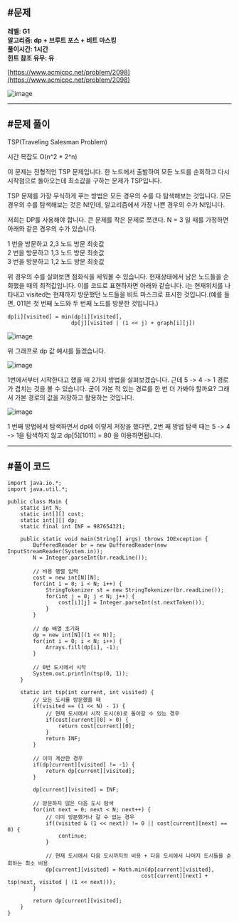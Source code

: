 ## **#문제**         

**레벨: G1  
알고리즘: dp + 브루트 포스 + 비트 마스킹**  
**풀이시간: 1시간  
힌트 참조 유무: 유**

[https://www.acmicpc.net/problem/2098](https://www.acmicpc.net/problem/2098)

![image](https://github.com/user-attachments/assets/4c569500-5bd3-4165-bd99-b27135c28b2a)

---

## **#문제 풀이**        

TSP(Traveling Salesman Problem)

시간 복잡도 O(n^2 \* 2^n)

이 문제는 전형적인 TSP 문제입니다. 한 노드에서 출발하여 모든 노드를 순회하고 다시 시작점으로 돌아오는데 최소값을 구하는 문제가 TSP입니다.   
  
TSP 문제를 가장 무식하게 푸는 방법은 모든 경우의 수를 다 탐색해보는 것입니다. 모든 경우의 수를 탐색해보는 것은 N!인데, 알고리즘에서 가장 나쁜 경우의 수가 N!입니다.   
  
저희는 DP를 사용해야 합니다. 큰 문제를 작은 문제로 쪼갠다. N = 3 일 때를 가정하면 아래와 같은 경우의 수가 있습니다.

1 번을 방문하고 2,3 노드 방문 최솟값  
2 번을 방문하고 1,3 노드 방문 최솟값  
3 번을 방문하고 1,2 노드 방문 최솟값  
  
위 경우의 수를 살펴보면 점화식을 세워볼 수 있습니다. 현재상태에서 남은 노드들을 순회했을 때의 최적값입니다. 이를 코드로 표현하자면 아래와 같습니다. i는 현재위치를 나타내고 visited는 현재까지 방문했던 노드들을 비트 마스크로 표시한 것입니다.(예를 들면, 011은 첫 번째 노드와 두 번째 노드를 방문한 것입니다.)

```
dp[i][visited] = min(dp[i][visited], 
					dp[j][visited | (1 << j) + graph[i][j])
```

![image](https://github.com/user-attachments/assets/69459a10-173c-4085-b30b-88202c393130)

위 그래프로 dp 값 예시를 들겠습니다. 

![image](https://github.com/user-attachments/assets/8675e571-013f-4be5-96a5-82a11c0e78c1)

1번에서부터 시작한다고 했을 때 2가지 방법을 살펴보겠습니다. 근데 5 -> 4 -> 1 경로가 겹치는 것을 볼 수 있습니다. 굳이 가본 적 있는 경로를 한 번 더 가봐야 할까요? 그래서 가본 경로의 값을 저장하고 활용하는 것입니다.

![image](https://github.com/user-attachments/assets/b2a4048c-1027-4e5d-9aba-27b79ebf4ebc)

1 번째 방법에서 탐색하면서 dp에 이렇게 저장을 했다면, 2번 째 방법 탐색 때는 5 -> 4 -> 1을 탐색하지 않고 dp\[5\]\[1011\] = 80 을 이용하면됩니다.

---

## **#풀이 코드**      

```
import java.io.*;
import java.util.*;

public class Main {
    static int N;
    static int[][] cost;
    static int[][] dp;
    static final int INF = 987654321;
    
    public static void main(String[] args) throws IOException {
        BufferedReader br = new BufferedReader(new InputStreamReader(System.in));
        N = Integer.parseInt(br.readLine());
        
        // 비용 행렬 입력
        cost = new int[N][N];
        for(int i = 0; i < N; i++) {
            StringTokenizer st = new StringTokenizer(br.readLine());
            for(int j = 0; j < N; j++) {
                cost[i][j] = Integer.parseInt(st.nextToken());
            }
        }
        
        // dp 배열 초기화
        dp = new int[N][(1 << N)];
        for(int i = 0; i < N; i++) {
            Arrays.fill(dp[i], -1);
        }
        
        // 0번 도시에서 시작
        System.out.println(tsp(0, 1));
    }
    
    static int tsp(int current, int visited) {
        // 모든 도시를 방문했을 때
        if(visited == (1 << N) - 1) {
            // 현재 도시에서 시작 도시(0)로 돌아갈 수 있는 경우
            if(cost[current][0] > 0) {
                return cost[current][0];
            }
            return INF;
        }
        
        // 이미 계산한 경우
        if(dp[current][visited] != -1) {
            return dp[current][visited];
        }
        
        dp[current][visited] = INF;
        
        // 방문하지 않은 다음 도시 탐색
        for(int next = 0; next < N; next++) {
            // 이미 방문했거나 갈 수 없는 경우
            if((visited & (1 << next)) != 0 || cost[current][next] == 0) {
                continue;
            }
            
            // 현재 도시에서 다음 도시까지의 비용 + 다음 도시에서 나머지 도시들을 순회하는 최소 비용
            dp[current][visited] = Math.min(dp[current][visited], 
                                          cost[current][next] + tsp(next, visited | (1 << next)));
        }
        
        return dp[current][visited];
    }
}
```
